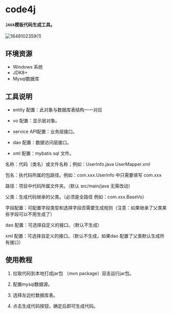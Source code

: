 # code4j
#### `JAVA`模板代码生成工具。
![1648102359(1)](https://user-images.githubusercontent.com/42802329/159853606-d344a28e-fbb1-4696-865b-5959b7e9d203.png)

## 环境资源
* Windows 系统
* JDK8+ 
* Mysql数据库

## 工具说明
* entity 配置：此对象与数据库表结构一一对应

* vo 配置：显示层对象。

* service API配置：业务层接口。

* dao 配置：数据访问层接口。

* xml 配置：mybatis sql 文件。

名称：代码（类名）或文件名称；例如：UserInfo.java  UserMapper.xml

包名：执代码所属的包路径。例如：com.xxx.UserInfo 中只需要填写 com.xxx

路径：项目中代码所属文件夹。（默认 src/main/java 无需改动）

父类：生成代码继承的父类。（必须是全路径 例如：com.xxx.BaseVo）

字段配置：可配置字段类型和选择字段否需要生成规则（注意：如果继承了父类某些字段可以不用生成了）

dao 配置：可选择自定义的接口。（默认不生成）

xml 配置：可选择自定义的接口。（默认不生成，如果dao 配置了父类默认生成所有接口）

## 使用教程

1. 拉取代码到本地打成jar包 （mvn package）双击运行jar包。

2. 配置mysql数据源。

3. 选择左边栏数据库表。

4. 点击生成代码按钮，确定后即可生成代码。
